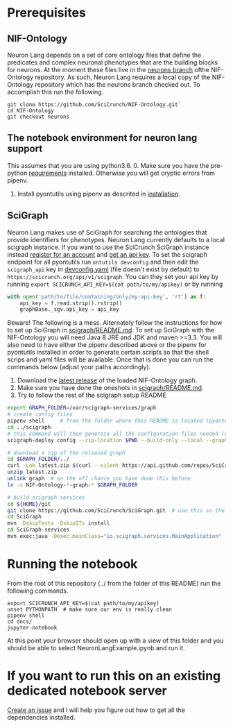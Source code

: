 # Prerequisites
## NIF-Ontology
Neuron Lang depends on a set of core ontology files that define the
predicates and complex neuronal phenotypes that are the building blocks
for neurons. At the moment these files live in the
[neurons branch](https://github.com/SciCrunch/NIF-Ontology/tree/neurons)
ofthe NIF-Ontology repository. As such, Neuron Lang requires a local copy
of the NIF-Ontology repository which has the neurons branch checked out.
To accomplish this run the following.
```
git clone https://github.com/SciCrunch/NIF-Ontology.git`
cd NIF-Ontology
git checkout neurons
```

## The notebook environment for neuron lang support
This assumes that you are using python3.6.
0. Make sure you have the pre-python [requirements](../README.md#requirements) installed.
Otherwise you will get cryptic errors from pipenv.
1. Install pyontutils using pipenv as descrited in [installation](../README.md#installtion).

## SciGraph
Neuron Lang makes use of SciGraph for searching the ontologies that
provide identifiers for phenotypes. Neuron Lang currently defaults to
a local scigraph instance. If you want to use the SciCrunch SciGraph
instance instead [register for an account](https://scicrunch.org/register)
and [get an api key](https://scicrunch.org/account/developer).
To set the scigraph endpoint for all pyontutils run
`ontutils devconfig` and then edit the `scigraph_api` key in
[devconfig.yaml](../pyontutils/devconfig.yaml) (file doesn't exist by default)
to `https://scicrunch.org/api/v1/scigraph`. You can they set your api key by
running `export SCICRUNCH_API_KEY=$(cat path/to/my/apikey)` or by running
``` python
with open('path/to/file/containing/only/my-api-key', 'rt') as f:
	api_key = f.read.strip().rstrip()
	graphBase._sgv.api_key = api_key
```

Beware! The following is a mess.
Alternately follow the instructions for how to set up SciGraph in
[scigraph/README.md]('../scigraph/README.md'). To set up SciGraph with
the NIF-Ontology you will need Java 8 JRE and JDK and maven >=3.3. You
will also need to have either the pipenv described above or the pipenv
for pyontutils installed in order to generate certain scripts so that
the shell scrips and yaml files will be available. Once that is done
you can run the commands below (adjust your paths accordingly).

1. Download the [latest release](https://github.com/SciCrunch/NIF-Ontology/releases/latest)
of the loaded NIF-Ontology graph.
2. Make sure you have done the oneshots in [scigraph/README.md]('../scigraph/README.md').
3. Try to follow the rest of the scigraph setup README

``` bash
export GRAPH_FOLDER=/var/scigraph-services/graph
# create config files
pipenv shell     # from the folder where this README is located (pyontutils/docs/../scigraph)
cd ../scigraph
# this command will then generate all the configuration files needed (wow does this need to be reworked)
scigraph-deploy config --zip-location $PWD --build-only --local --graph-folder $GRAPH_FOLDER --local --build-user $USER --services-user $USER $HOSTNAME $HOSTNAME

# download a zip of the released graph
cd $GRAPH_FOLDER/../
curl -Lok latest.zip $(curl --silent https://api.github.com/repos/SciCrunch/NIF-Ontology/releases/latest | awk '/browser_download_url/ { print $2 }' | sed 's/"//g')
unzip latest.zip
unlink graph  # on the off chance you have done this before
ln -s NIF-Ontology-*-graph-* $GRAPH_FOLDER

# build scigraph services
cd ${HOME}/git
git clone https://github.com/SciCrunch/SciGraph.git  # use this so the version matches on the version that loaded the graph
cd SciGraph
mvn -DskipTests -DskipITs install
cd SciGraph-services
mvn exec:java -Dexec.mainClass="io.scigraph.services.MainApplication" -Dexec.args="server ${HOME}/git/pyontutils/scigraph/services.yaml"
```

# Running the notebook
From the root of this repository (../ from the folder of this README) run the following commands.
```
export SCICRUNCH_API_KEY=$(cat path/to/my/apikey)
unset PYTHONPATH  # make sure our env is really clean
pipenv shell
cd docs/
jupyter-notebook
```
At this point your browser should open up with a view of this folder
and you should be able to select NeuronLangExample.ipynb and run it.

# If you want to run this on an existing dedicated notebook server
[Create an issue](https://github.com/tgbugs/pyontutils/issues/new)
and I will help you figure out how to get all the dependencies installed.
